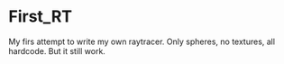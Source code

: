 # First_RT
My firs attempt to write my own raytracer. Only spheres, no textures, all hardcode.
But it still work.
